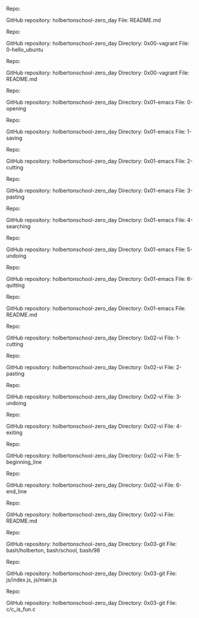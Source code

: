Repo:

GitHub repository: holbertonschool-zero_day
File: README.md

Repo:

GitHub repository: holbertonschool-zero_day
Directory: 0x00-vagrant
File: 0-hello_ubuntu

Repo:

GitHub repository: holbertonschool-zero_day
Directory: 0x00-vagrant
File: README.md

Repo:

GitHub repository: holbertonschool-zero_day
Directory: 0x01-emacs
File: 0-opening

Repo:

GitHub repository: holbertonschool-zero_day
Directory: 0x01-emacs
File: 1-saving

Repo:

GitHub repository: holbertonschool-zero_day
Directory: 0x01-emacs
File: 2-cutting

Repo:

GitHub repository: holbertonschool-zero_day
Directory: 0x01-emacs
File: 3-pasting

Repo:

GitHub repository: holbertonschool-zero_day
Directory: 0x01-emacs
File: 4-searching

Repo:

GitHub repository: holbertonschool-zero_day
Directory: 0x01-emacs
File: 5-undoing

Repo:

GitHub repository: holbertonschool-zero_day
Directory: 0x01-emacs
File: 6-quitting

Repo:

GitHub repository: holbertonschool-zero_day
Directory: 0x01-emacs
File: README.md

Repo:

GitHub repository: holbertonschool-zero_day
Directory: 0x02-vi
File: 1-cutting

Repo:

GitHub repository: holbertonschool-zero_day
Directory: 0x02-vi
File: 2-pasting

Repo:

GitHub repository: holbertonschool-zero_day
Directory: 0x02-vi
File: 3-undoing

Repo:

GitHub repository: holbertonschool-zero_day
Directory: 0x02-vi
File: 4-exiting

Repo:

GitHub repository: holbertonschool-zero_day
Directory: 0x02-vi
File: 5-beginning_line

Repo:

GitHub repository: holbertonschool-zero_day
Directory: 0x02-vi
File: 6-end_line

Repo:

GitHub repository: holbertonschool-zero_day
Directory: 0x02-vi
File: README.md

Repo:

GitHub repository: holbertonschool-zero_day
Directory: 0x03-git
File: bash/holberton, bash/school, bash/98


Repo:

GitHub repository: holbertonschool-zero_day
Directory: 0x03-git
File: js/index.js, js/main.js


Repo:

GitHub repository: holbertonschool-zero_day
Directory: 0x03-git
File: c/c_is_fun.c

